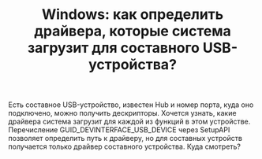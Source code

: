 ﻿---
title: "Windows: как определить драйвера, которые система загрузит для составного USB-устройства?"
se.owner.user_id: 179402
se.owner.display_name: "Владимир Мартьянов"
se.owner.link: "https://ru.stackoverflow.com/users/179402/%d0%92%d0%bb%d0%b0%d0%b4%d0%b8%d0%bc%d0%b8%d1%80-%d0%9c%d0%b0%d1%80%d1%82%d1%8c%d1%8f%d0%bd%d0%be%d0%b2"
se.link: "https://ru.stackoverflow.com/questions/474722/windows-%d0%ba%d0%b0%d0%ba-%d0%be%d0%bf%d1%80%d0%b5%d0%b4%d0%b5%d0%bb%d0%b8%d1%82%d1%8c-%d0%b4%d1%80%d0%b0%d0%b9%d0%b2%d0%b5%d1%80%d0%b0-%d0%ba%d0%be%d1%82%d0%be%d1%80%d1%8b%d0%b5-%d1%81%d0%b8%d1%81%d1%82%d0%b5%d0%bc%d0%b0-%d0%b7%d0%b0%d0%b3%d1%80%d1%83%d0%b7%d0%b8%d1%82-%d0%b4%d0%bb%d1%8f-%d1%81%d0%be%d1%81%d1%82%d0%b0%d0%b2%d0%bd%d0%be%d0%b3%d0%be-usb-%d1%83%d1%81"
se.question_id: 474722
se.post_type: question
se.score: 3
---
<p>Есть составное USB-устройство, известен Hub и номер порта, куда оно подключено, можно получить дескрипторы. Хочется узнать, какие драйвера система загрузит для каждой из функций в этом устройстве.
Перечисление GUID_DEVINTERFACE_USB_DEVICE через SetupAPI позволяет определить путь к драйверу, но для составных устройств получается только драйвер составного устройства. Куда смотреть?</p>
